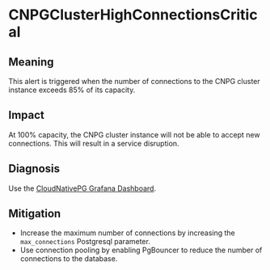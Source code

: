 CNPGClusterHighConnectionsCritical
=========

Meaning
-------

This alert is triggered when the number of connections to the CNPG cluster instance exceeds 85% of its capacity.

Impact
------

At 100% capacity, the CNPG cluster instance will not be able to accept new connections. This will result in a service
disruption.

Diagnosis
---------

Use the [CloudNativePG Grafana Dashboard](https://grafana.com/grafana/dashboards/20417-cloudnativepg/).

Mitigation
----------

* Increase the maximum number of connections by increasing the `max_connections` Postgresql parameter.
* Use connection pooling by enabling PgBouncer to reduce the number of connections to the database.
